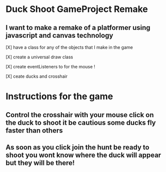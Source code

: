 # Duck Shoot GameProject Remake 

## I want to make a remake of a platformer using javascript and canvas technology 

[X] have a class for any of the objects that I make in the game 

[X] create a universal draw class 


[X] create eventListeners to for the mouse !

[X] ceate ducks and crosshair 

# Instructions for the game 

## Control the crosshair with your mouse click on the duck to shoot it be cautious some ducks fly faster than others 

 ## As soon as you click join the hunt be ready to shoot you wont know where the duck will appear but they will be there!
  